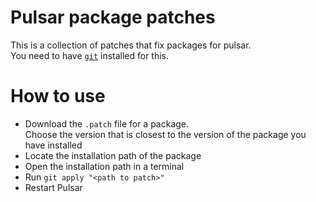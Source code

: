 # Pulsar package patches

This is a collection of patches that fix packages for pulsar. \
You need to have [`git`](https://git-scm.com/downloads) installed for this.

# How to use

* Download the `.patch` file for a package. \
  Choose the version that is closest to the version of the package you have installed
* Locate the installation path of the package
* Open the installation path in a terminal
* Run `git apply "<path to patch>"`
* Restart Pulsar
